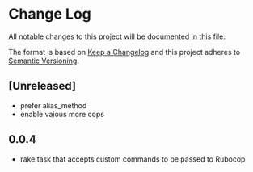 # Change Log
All notable changes to this project will be documented in this file.

The format is based on [Keep a Changelog](http://keepachangelog.com/) 
and this project adheres to [Semantic Versioning](http://semver.org/).

## [Unreleased]

- prefer alias_method
- enable vaious more cops

## 0.0.4

- rake task that accepts custom commands to be passed to Rubocop
